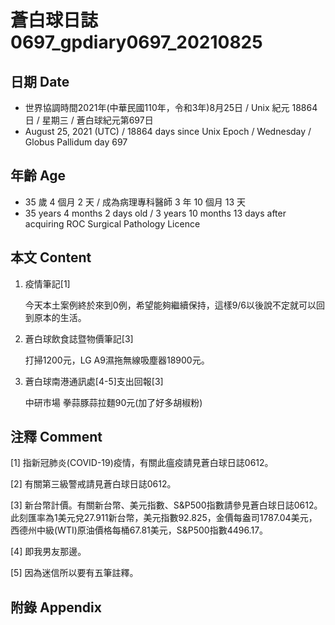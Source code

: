 [_metadata_:encoding]: - "utf-8"
[_metadata_:language]: - "zh-Hant-TW"
[_metadata_:fileformat]: - "markdown"
[_metadata_:MIME_type]: - "text/plain"
[_metadata_:markdown_version]: - "commonmark version 0.30"
[_metadata_:markdown_spec]: - "https://spec.commonmark.org/0.30/"

# 蒼白球日誌0697_gpdiary0697_20210825 #

## 日期 Date ##

* 世界協調時間2021年(中華民國110年，令和3年)8月25日 / Unix 紀元 18864 日 / 星期三 / 蒼白球紀元第697日
* August 25, 2021 (UTC) / 18864 days since Unix Epoch / Wednesday / Globus Pallidum day 697

## 年齡 Age ##

* 35 歲 4 個月 2 天 / 成為病理專科醫師 3 年 10 個月 13 天
* 35 years 4 months 2 days old / 3 years 10 months 13 days after acquiring ROC Surgical Pathology Licence

## 本文 Content ##

1. 疫情筆記[1]

    今天本土案例終於來到0例，希望能夠繼續保持，這樣9/6以後說不定就可以回到原本的生活。
    
2. 蒼白球飲食誌暨物價筆記[3]

    打掃1200元，LG A9濕拖無線吸塵器18900元。
    
3. 蒼白球南港通訊處[4-5]支出回報[3]

    中研市場 拳蒜豚蒜拉麵90元(加了好多胡椒粉)
        

## 注釋 Comment ##

[1] 指新冠肺炎(COVID-19)疫情，有關此瘟疫請見蒼白球日誌0612。

[2] 有關第三級警戒請見蒼白球日誌0612。

[3] 新台幣計價。有關新台幣、美元指數、S&P500指數請參見蒼白球日誌0612。此刻匯率為1美元兌27.911新台幣，美元指數92.825，金價每盎司1787.04美元，西德州中級(WTI)原油價格每桶67.81美元，S&P500指數4496.17。

[4] 即我男友那邊。

[5] 因為迷信所以要有五筆註釋。

## 附錄 Appendix ##

